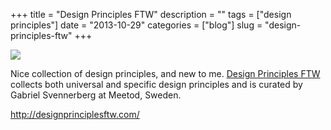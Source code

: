 +++
title = "Design Principles FTW"
description = ""
tags = ["design principles"]
date = "2013-10-29"
categories = ["blog"]
slug = "design-principles-ftw"
+++



  <div class="notebook-screenshot"><a href="http://designprinciplesftw.com/"><img src="http://media.konigi.com/bluga/wt52703ec159e80_large.jpg"/></a></div><p>Nice collection of design principles, and new to me. <a href="http://designprinciplesftw.com/">Design Principles FTW</a> collects both universal and specific design principles and is curated by Gabriel Svennerberg at Meetod, Sweden.</p>

    
  <a href="http://designprinciplesftw.com/">http://designprinciplesftw.com/</a>
